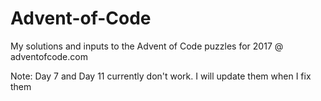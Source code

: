 # Advent-of-Code
My solutions and inputs to the Advent of Code puzzles for 2017 @ adventofcode.com

Note: Day 7 and Day 11 currently don't work. I will update them when I fix them
